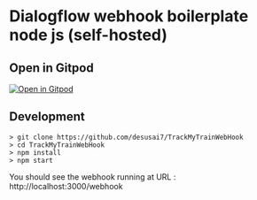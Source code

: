 # Dialogflow webhook boilerplate node js (self-hosted)

## Open in Gitpod

[![Open in Gitpod](https://gitpod.io/button/open-in-gitpod.svg)](https://gitpod.io/#https://github.com/desusai7/TrackMyTrainWebHook)

## Development
```
> git clone https://github.com/desusai7/TrackMyTrainWebHook
> cd TrackMyTrainWebHook
> npm install
> npm start
```

You should see the webhook running at URL : http://localhost:3000/webhook
